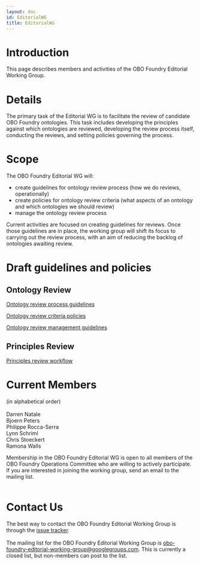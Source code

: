 ```yaml
---
layout: doc
id: EditorialWG
title: EditorialWG
---
```


# Introduction #

This page describes members and activities of the OBO Foundry Editorial Working Group.


# Details #

The primary task of the Editorial WG is to facilitate the review of candidate OBO Foundry ontologies. This task includes developing the principles against which ontologies are reviewed, developing the review process itself, conducting the reviews, and setting policies governing the process.

# Scope #
The OBO Foundry Editorial WG will:

  * create guidelines for ontology review process (how we do reviews, operationally)
  * create policies for ontology review criteria (what aspects of an ontology and which ontologies we should review)
  * manage the ontology review process

Current activities are focused on creating guidelines for reviews. Once those guidelines are in place, the working group will shift its focus to carrying out the review process, with an aim of reducing the backlog of ontologies awaiting review.

# Draft guidelines and policies #

## Ontology Review ##

[Ontology review process guidelines](/docs/ReviewProcessGuidelines.html)

[Ontology review criteria policies](/docs/ReviewCriteriaPolicies.html)

[Ontology review management guidelines](/docs/ReviewManagementGuidelines.html)

## Principles Review ##

[Principles review workflow](/docs/PrinciplesReviewWorkflow.html)

# Current Members #
(in alphabetical order)<br>
<br>
Darren Natale<br>
Bjoern Peters<br>
Philippe Rocca-Serra<br>
Lynn Schriml<br>
Chris Stoeckert<br>
Ramona Walls<br>

Membership in the OBO Foundry Editorial WG is open to all members of the OBO Foundry Operations Committee who are willing to actively participate. If you are interested in joining the working group, send an email to the mailing list.<br>
<br>
<h1>Contact Us</h1>

The best way to contact the OBO Foundry Editorial Working Group is through the <a href='https://github.com/OBOFoundry/OBOFoundry.github.io/issues/'>issue tracker</a>.<br>
<br>
The mailing list for the OBO Foundry Editorial Working Group is <a href='mailto:obo-foundry-editorial-working-group@googlegroups.com'>obo-foundry-editorial-working-group@googlegroups.com</a>. This is currently a closed list, but non-members can post to the list.
